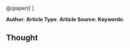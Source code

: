 # 

@(paper)[ ]

**Author**: 
**Article Type**: 
**Article Source**:
**Keywords**:          

## Thought

